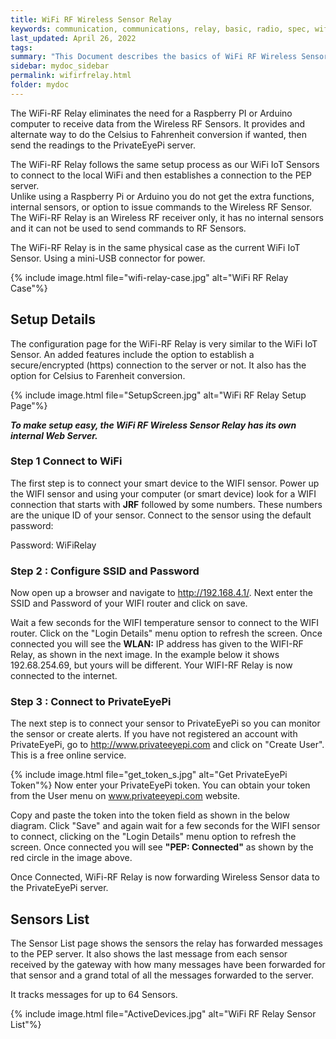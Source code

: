 ```yaml
---
title: WiFi RF Wireless Sensor Relay
keywords: communication, communications, relay, basic, radio, spec, wifi, sensor
last_updated: April 26, 2022
tags:
summary: "This Document describes the basics of WiFi RF Wireless Sensor Relay,or WiFi-RF Relay"
sidebar: mydoc_sidebar
permalink: wifirfrelay.html
folder: mydoc
---
```


The WiFi-RF Relay eliminates the need for a Raspberry PI or Arduino computer to receive data from the Wireless RF Sensors.  It provides and alternate way to do the Celsius to Fahrenheit conversion if wanted, then send the readings to the PrivateEyePi server.

The WiFi-RF Relay follows the same setup process as our WiFi IoT Sensors to connect to the local WiFi and then establishes a connection to the PEP server. <br />
Unlike using a Raspberry Pi or Arduino you do not get the extra functions, internal sensors, or option to issue commands to the Wireless RF Sensor. <br />
The WiFi-RF Relay is an Wireless RF receiver only, it has no internal sensors and it can not be used to send commands to RF Sensors.

The WiFi-RF Relay is in the same physical case as the current WiFi IoT Sensor. Using a mini-USB connector for power.

{% include image.html file="wifi-relay-case.jpg" alt="WiFi RF Relay Case"%}


## Setup Details
The configuration page for the WiFi-RF Relay is very similar to the WiFi IoT Sensor. An added features include the option to establish a secure/encrypted (https) connection to the server or not.  It also has the option for Celsius to Farenheit conversion.

{% include image.html file="SetupScreen.jpg" alt="WiFi RF Relay Setup Page"%}


***To make setup easy, the WiFi RF Wireless Sensor Relay has its own internal Web Server.***

### Step 1 Connect to WiFi

The first step is to connect your smart device to the WIFI sensor. Power up the WIFI sensor and using your computer (or smart device) look for a WIFI connection that starts with **JRF** followed by some numbers. These numbers are the unique ID of your sensor. Connect to the sensor using the default password:

Password: WiFiRelay

### Step 2 : Configure SSID and Password
Now open up a browser  and navigate to http://192.168.4.1/. Next enter the SSID and Password of your WIFI router and click on save.

Wait a few seconds for the WIFI temperature sensor to connect to the WIFI router. Click on the "Login Details" menu option to refresh the screen. Once connected you will see the **WLAN:** IP address has given to the WIFI-RF Relay, as shown in the next image. In the example below it shows 192.68.254.69, but yours will be different. Your WIFI-RF Relay is now connected to the internet.

### Step 3 : Connect to PrivateEyePi
The next step is to connect your sensor to PrivateEyePi so you can monitor the sensor or create alerts. If you have not registered an account with PrivateEyePi, go to http://www.privateeyepi.com and click on "Create User". This is a free online service.

{% include image.html file="get_token_s.jpg" alt="Get PrivateEyePi Token"%}
Now enter your PrivateEyePi token. You can obtain your token from the User menu on www.privateeyepi.com website.

Copy and paste the token into the token field as shown in the below diagram.
Click "Save" and again wait for a few seconds for the WIFI sensor to connect, clicking on the "Login Details" menu option to refresh the screen. Once connected you will see **"PEP: Connected"** as shown by the red circle in the image above.

Once Connected, WiFi-RF Relay is now forwarding Wireless Sensor data to the PrivateEyePi server.

## Sensors List
The Sensor List page shows the sensors the relay has forwarded messages to the PEP server. It also shows the last message from each sensor received by the gateway with how many messages have been forwarded for that sensor and a grand total of all the messages forwarded to the server.

It tracks messages for up to 64 Sensors.

{% include image.html file="ActiveDevices.jpg" alt="WiFi RF Relay Sensor List"%}


